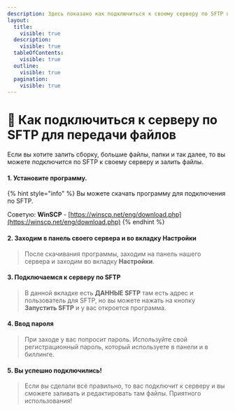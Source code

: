 ```yaml
---
description: Здесь показано как подключиться к своему серверу по SFTP просто.
layout:
  title:
    visible: true
  description:
    visible: true
  tableOfContents:
    visible: true
  outline:
    visible: true
  pagination:
    visible: true
---
```


# 💾 Как подключиться к серверу по SFTP для передачи файлов

Если вы хотите залить сборку, большие файлы, папки и так далее, то вы можете подключится по SFTP к своему серверу и залить файлы.

#### **1.** Установите программу.

{% hint style="info" %}
Вы можете скачать программу для подключения по SFTP.

Советую: **WinSCP** - [https://winscp.net/eng/download.php](https://winscp.net/eng/download.php)
{% endhint %}

#### **2.** Заходим в панель своего сервера и во вкладку **Настройки**

> После скачивания программы, заходим на панель нашего сервера и заходим во вкладку **Настройки**.

#### **3.** Подключаемся к серверу по SFTP

> В данной вкладке есть **ДАННЫЕ SFTP** там есть адрес и пользователь для SFTP, но вы можете нажать на кнопку **Запустить SFTP** и у вас откроется программа.

#### **4.** Ввод пароля

> При заходе у вас попросит пароль. Используйте свой регистрационный пароль, который используете в панели и в биллинге.

#### **5.** Вы успешно подключились!

> Если вы сделали всё правильно, то вас подключит к серверу и вы сможете заливать и редактировать там файлы. Приятного использования!
